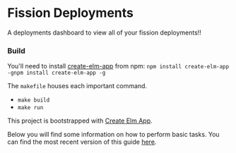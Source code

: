 # Fission Deployments

A deployments dashboard to view all of your fission deployments!!

### Build

You'll need to install [create-elm-app](https://github.com/halfzebra/create-elm-app) from npm: `npm install create-elm-app -gnpm install create-elm-app -g`

The `makefile` houses each important command. 
- `make build`
- `make run`

This project is bootstrapped with [Create Elm App](https://github.com/halfzebra/create-elm-app).

Below you will find some information on how to perform basic tasks.
You can find the most recent version of this guide [here](https://github.com/halfzebra/create-elm-app/blob/master/template/README.md).

